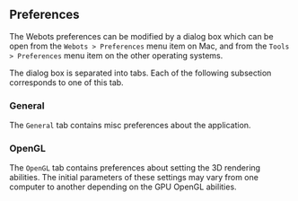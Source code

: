 ## Preferences

The Webots preferences can be modified by a dialog box which can be open from
the `Webots > Preferences` menu item on Mac, and from the `Tools > Preferences`
menu item on the other operating systems.

The dialog box is separated into tabs. Each of the following subsection
corresponds to one of this tab.

### General

The `General` tab contains misc preferences about the application.

### OpenGL

The `OpenGL` tab contains preferences about setting the 3D rendering abilities.
The initial parameters of these settings may vary from one computer to another
depending on the GPU OpenGL abilities.


